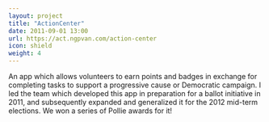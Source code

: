 ```yaml
---
layout: project
title: "ActionCenter"
date: 2011-09-01 13:00
url: https://act.ngpvan.com/action-center
icon: shield
weight: 4
---
```


An app which allows volunteers to earn points and badges in exchange for completing tasks to support a progressive cause or Democratic campaign. I led the team which developed this app in preparation for a ballot initiative in 2011, and subsequently expanded and generalized it for the 2012 mid-term elections. We won a series of Pollie awards for it!